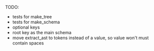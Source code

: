 

TODO:
- tests for make_tree
- tests for make_schema
- optional keys
- root key as the main schema
- move extract_ast to tokens instead of a value, so value won't must contain spaces